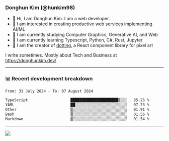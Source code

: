 ### Donghun Kim (@hunkim98)

- 👋 Hi, I am Donghun Kim. I am a web developer. 
- 🤔 I am interested in creating productive web services implementing AI/ML
- 🔭 I am currently studying Computer Graphics, Generative AI, and Web 
- 🌱 I am currently learning Typescript, Python, C#, Rust, Jupyter
- 🎨 I am the creator of [dotting](https://github.com/hunkim98/dotting), a React component library for pixel art

I write sometimes. Mostly about Tech and Business at https://donghunkim.dev/

---
### 📊 Recent development breakdown
<!--START_SECTION:waka-->

```txt
From: 31 July 2024 - To: 07 August 2024

TypeScript                   █████████████████████▒░░░   85.25 %
YAML                         ██░░░░░░░░░░░░░░░░░░░░░░░   07.73 %
Other                        ▒░░░░░░░░░░░░░░░░░░░░░░░░   01.91 %
Bash                         ▒░░░░░░░░░░░░░░░░░░░░░░░░   01.56 %
Markdown                     ▒░░░░░░░░░░░░░░░░░░░░░░░░   01.54 %
```

<!--END_SECTION:waka-->
---

<!-- <div align='center'> -->
  <img align="center" src="https://github-readme-stats.vercel.app/api?username=hunkim98&theme=dark&show_icons=true"/>
<!-- </div> -->
<!--
**hunkim98/hunkim98** is a ✨ _special_ ✨ repository because its `README.md` (this file) appears on your GitHub profile.

Here are some ideas to get you started:

- 🔭 I’m currently working on ...
- 🌱 I’m currently learning ...
- 👯 I’m looking to collaborate on ...
- 🤔 I’m looking for help with ...
- 💬 Ask me about ...
- 📫 How to reach me: ...
- 😄 Pronouns: ...
- ⚡ Fun fact: ...
-->
